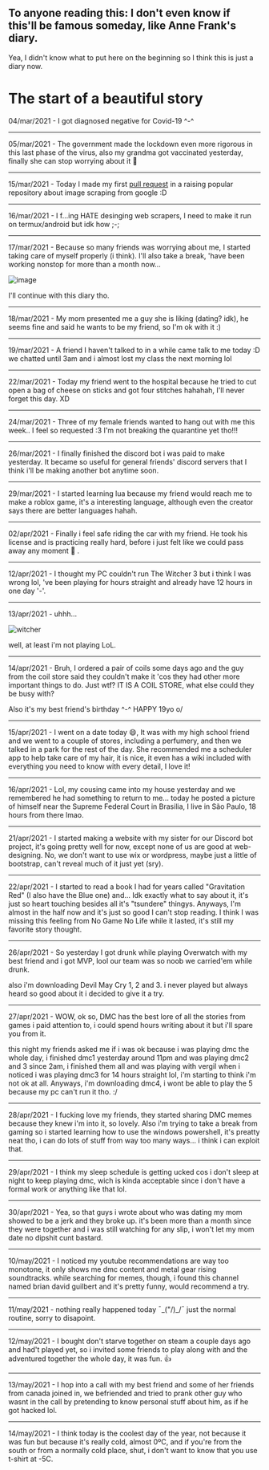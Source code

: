 ## To anyone reading this: I don't even know if this'll be famous someday, like Anne Frank's diary.

Yea, I didn't know what to put here on the beginning so I think this is just a diary now.

# The start of a beautiful story

04/mar/2021 - I got diagnosed negative for Covid-19 ^-^

---

05/mar/2021 - The government made the lockdown even more rigorous in this last phase
  of the virus, also my grandma got vaccinated yesterday, finally she can stop
  worrying about it :slightly_smiling_face:
  
---

15/mar/2021 - Today I made my first [pull request](https://github.com/pevers/images-scraper/pull/64) in a raising popular repository about image scraping from google :D

---

16/mar/2021 - I f...ing HATE desinging web scrapers, I need to make it run on termux/android but idk how ;-;

---

17/mar/2021 - Because so many friends was worrying about me, I started taking care of myself properly (i think). I'll also take a break,
  'have been working nonstop for more than a month now...

![image](https://user-images.githubusercontent.com/79072876/111484997-00a7ec00-8715-11eb-99e2-cba68a0d55bf.png)

  I'll continue with this diary tho.

---

18/mar/2021 - My mom presented me a guy she is liking (dating? idk), he seems fine and said he wants to be my friend, so I'm ok with it :)

---

19/mar/2021 - A friend I haven't talked to in a while came talk to me today :D we chatted until 3am and i almost lost my class the next morning lol

---

22/mar/2021 - Today my friend went to the hospital because he tried to cut open a bag of cheese on sticks and got four stitches hahahah, I'll never forget this day. XD

---

24/mar/2021 - Three of my female friends wanted to hang out with me this week.. I feel so requested :3 I'm not breaking the quarantine yet tho!!!

---

26/mar/2021 - I finally finished the discord bot i was paid to make yesterday. It became so useful for general friends' discord servers that I think i'll be making another bot anytime soon.

---

29/mar/2021 - I started learning lua because my friend would reach me to make a roblox game, it's a interesting language, although even the creator says there are better languages hahah.

---

02/apr/2021 - Finally i feel safe riding the car with my friend. He took his license and is practicing really hard, before i just felt like we could pass away any moment 🤣 .

---

12/apr/2021 - I thought my PC couldn't run The Witcher 3 but i think I was wrong lol, 've been playing for hours straight and already have 12 hours in one day '-'.

---

13/apr/2021 - uhhh...

![witcher](https://user-images.githubusercontent.com/79072876/115949133-23ae8400-a4a9-11eb-9392-bea835934d6f.png)

well, at least i'm not playing LoL.

---

14/apr/2021 - Bruh, I ordered a pair of coils some days ago and the guy from the coil store said they couldn't make it 'cos they had other more important things to do. Just wtf? IT IS A COIL STORE, what else could they be busy with?

Also it's my best friend's birthday ^-^ HAPPY 19yo o/

---

15/apr/2021 - I went on a date today 😄, It was with my high school friend and we went to a couple of stores, including a perfumery, and then we talked in a park for the rest of the day. She recommended me a scheduler app to help take care of my hair, it is nice, it even has a wiki included with everything you need to know with every detail, I love it!

---

16/apr/2021 - Lol, my cousing came into my house yesterday and we remembered he had something to return to me... today he posted a picture of himself near the Supreme Federal Court in Brasilia, I live in São Paulo, 18 hours from there lmao.

---

21/apr/2021 - I started making a website with my sister for our Discord bot project, it's going pretty well for now, except none of us are good at web-designing. No, we don't want to use wix or wordpress, maybe just a little of bootstrap, can't reveal much of it just yet (sry).

---

22/apr/2021 - I started to read a book I had for years called "Gravitation Red" (I also have the Blue one) and... Idk exactly what to say about it, it's just so heart touching besides all it's "tsundere" thingys. Anyways, I'm almost in the half now and it's just so good I can't stop reading. I think I was missing this feeling from No Game No Life while it lasted, it's still my favorite story thought.

---

26/apr/2021 - So yesterday I got drunk while playing Overwatch with my best friend and i got MVP, lool our team was so noob we carried'em while drunk.

also i'm downloading Devil May Cry 1, 2 and 3. i never played but always heard so good about it i decided to give it a try.

---

27/apr/2021 - WOW, ok so, DMC has the best lore of all the stories from games i paid attention to, i could spend hours writing about it but i'll spare you from it.


this night my friends asked me if i was ok because i was playing dmc the whole day, i finished dmc1 yesterday around 11pm and was playing dmc2 and 3 since 2am, i finished them all and was playing with vergil when i noticed i was playing dmc3 for 14 hours straight lol, i'm starting to think i'm not ok at all.
Anyways, i'm downloading dmc4, i wont be able to play the 5 because my pc can't run it tho. :/

---

28/apr/2021 - I fucking love my friends, they started sharing DMC memes because they knew i'm into it, so lovely.
Also i'm trying to take a break from gaming so i started learning how to use the windows powershell, it's preatty neat tho, i can do lots of stuff from way too many ways... i think i can exploit that.

---

29/apr/2021 - I think my sleep schedule is getting ucked cos i don't sleep at night to keep playing dmc, wich is kinda acceptable since i don't have a formal work or anything like that lol.

---

30/apr/2021 - Yea, so that guys i wrote about who was dating my mom showed to be a jerk and they broke up. it's been more than a month since they were together and i was still watching for any slip, i won't let my mom date no dipshit cunt bastard.

---

10/may/2021 - I noticed my youtube recommendations are way too monotone, it only shows me dmc content and metal gear rising soundtracks. while searching for memes, though, i found this channel named brian david guilbert and it's pretty funny, would recommend a try.

---

11/may/2021 - nothing really happened today ¯\_("/)_/¯ just the normal routine, sorry to disapoint.

---

12/may/2021 - I bought don't starve together on steam a couple days ago and had't played yet, so i invited some friends to play along with and the adventured together the whole day, it was fun. :thumbsup:

---

13/may/2021 - I hop into a call with my best friend and some of her friends from canada joined in, we befriended and tried to prank other guy who wasnt in the call by pretending to know personal stuff about him, as if he got hacked lol.

---

14/may/2021 - I think today is the coolest day of the year, not because it was fun but because it's really cold, almost 0ºC, and if you're from the south or from a normally cold place, shut, i don't want to know that you use t-shirt at -5C.
